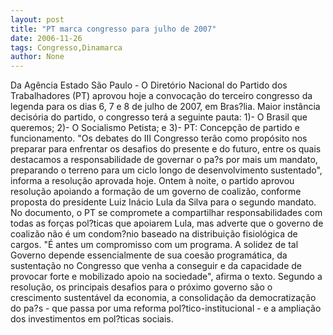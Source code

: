 ```yaml
---
layout: post
title: "PT marca congresso para julho de 2007"
date: 2006-11-26
tags: Congresso,Dinamarca
author: None
---
```

Da Agência Estado
São Paulo - O Diretório Nacional do Partido dos Trabalhadores (PT) aprovou hoje a convocação do terceiro congresso da legenda para os dias 6, 7 e 8 de julho de 2007, em Bras?lia. Maior instância decisória do partido, o congresso terá a seguinte pauta: 1)- O Brasil que queremos; 2)- O Socialismo Petista; e 3)- PT: Concepção de partido e funcionamento.
\"Os debates do III Congresso terão como propósito nos preparar para enfrentar os desafios do presente e do futuro, entre os quais destacamos a responsabilidade de governar o pa?s por mais um mandato, preparando o terreno para um ciclo longo de desenvolvimento sustentado\", informa a resolução aprovada hoje.
Ontem à noite, o partido aprovou resolução apoiando a formação de um governo de coalizão, conforme proposta do presidente Luiz Inácio Lula da Silva para o segundo mandato. No documento, o PT se compromete a compartilhar responsabilidades com todas as forças pol?ticas que apoiarem Lula, mas adverte que o governo de coalizão não é um condom?nio baseado na distribuição fisiológica de cargos. \"É antes um compromisso com um programa. A solidez de tal Governo depende essencialmente de sua coesão programática, da sustentação no Congresso que venha a conseguir e da capacidade de provocar forte e mobilizado apoio na sociedade\", afirma o texto.
Segundo a resolução, os principais desafios para o próximo governo são o crescimento sustentável da economia, a consolidação da democratização do pa?s - que passa por uma reforma pol?tico-institucional - e a ampliação dos investimentos em pol?ticas sociais. 